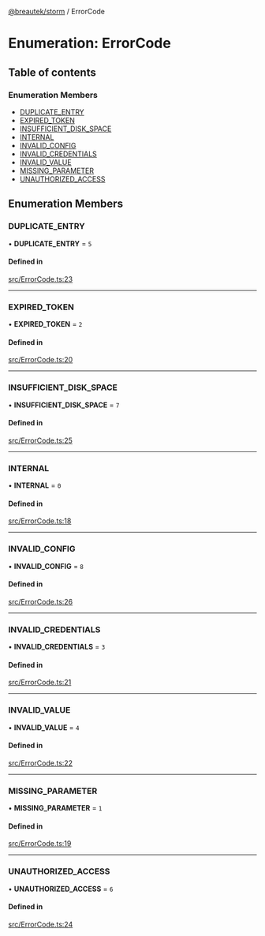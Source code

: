 [@breautek/storm](../README.md) / ErrorCode

# Enumeration: ErrorCode

## Table of contents

### Enumeration Members

- [DUPLICATE\_ENTRY](ErrorCode.md#duplicate_entry)
- [EXPIRED\_TOKEN](ErrorCode.md#expired_token)
- [INSUFFICIENT\_DISK\_SPACE](ErrorCode.md#insufficient_disk_space)
- [INTERNAL](ErrorCode.md#internal)
- [INVALID\_CONFIG](ErrorCode.md#invalid_config)
- [INVALID\_CREDENTIALS](ErrorCode.md#invalid_credentials)
- [INVALID\_VALUE](ErrorCode.md#invalid_value)
- [MISSING\_PARAMETER](ErrorCode.md#missing_parameter)
- [UNAUTHORIZED\_ACCESS](ErrorCode.md#unauthorized_access)

## Enumeration Members

### DUPLICATE\_ENTRY

• **DUPLICATE\_ENTRY** = ``5``

#### Defined in

[src/ErrorCode.ts:23](https://github.com/breautek/storm/blob/3dcafe4/src/ErrorCode.ts#L23)

___

### EXPIRED\_TOKEN

• **EXPIRED\_TOKEN** = ``2``

#### Defined in

[src/ErrorCode.ts:20](https://github.com/breautek/storm/blob/3dcafe4/src/ErrorCode.ts#L20)

___

### INSUFFICIENT\_DISK\_SPACE

• **INSUFFICIENT\_DISK\_SPACE** = ``7``

#### Defined in

[src/ErrorCode.ts:25](https://github.com/breautek/storm/blob/3dcafe4/src/ErrorCode.ts#L25)

___

### INTERNAL

• **INTERNAL** = ``0``

#### Defined in

[src/ErrorCode.ts:18](https://github.com/breautek/storm/blob/3dcafe4/src/ErrorCode.ts#L18)

___

### INVALID\_CONFIG

• **INVALID\_CONFIG** = ``8``

#### Defined in

[src/ErrorCode.ts:26](https://github.com/breautek/storm/blob/3dcafe4/src/ErrorCode.ts#L26)

___

### INVALID\_CREDENTIALS

• **INVALID\_CREDENTIALS** = ``3``

#### Defined in

[src/ErrorCode.ts:21](https://github.com/breautek/storm/blob/3dcafe4/src/ErrorCode.ts#L21)

___

### INVALID\_VALUE

• **INVALID\_VALUE** = ``4``

#### Defined in

[src/ErrorCode.ts:22](https://github.com/breautek/storm/blob/3dcafe4/src/ErrorCode.ts#L22)

___

### MISSING\_PARAMETER

• **MISSING\_PARAMETER** = ``1``

#### Defined in

[src/ErrorCode.ts:19](https://github.com/breautek/storm/blob/3dcafe4/src/ErrorCode.ts#L19)

___

### UNAUTHORIZED\_ACCESS

• **UNAUTHORIZED\_ACCESS** = ``6``

#### Defined in

[src/ErrorCode.ts:24](https://github.com/breautek/storm/blob/3dcafe4/src/ErrorCode.ts#L24)
